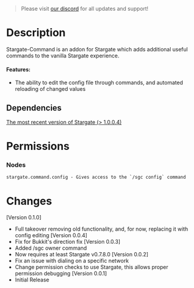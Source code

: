 > Please visit [our discord](https://discord.gg/mTaHuK6BVa) for all updates and support!

# Description
Stargate-Command is an addon for Stargate which adds additional useful commands to the vanilla Stargate experience.

#### Features:
* The ability to edit the config file through commands, and automated reloading of changed values

## Dependencies
[The most recent version of Stargate (> 1.0.0.4)](https://www.spigotmc.org/resources/stargate.87978/)

# Permissions

### Nodes
```
stargate.command.config - Gives access to the `/sgc config` command
```

# Changes
[Version 0.1.0]
- Full takeover removing old functionality, and, for now, replacing it with config editing
[Version 0.0.4]
 - Fix for Bukkit's direction fix
[Version 0.0.3]
 - Added /sgc owner <player> command
 - Now requires at least Stargate v0.7.8.0
[Version 0.0.2]
 - Fix an issue with dialing on a specific network
 - Change permission checks to use Stargate, this allows proper permission debugging
[Version 0.0.1]
 - Initial Release
